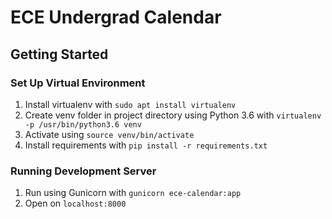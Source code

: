 # ECE Undergrad Calendar
## Getting Started
### Set Up Virtual Environment
1. Install virtualenv with `sudo apt install virtualenv`
2. Create venv folder in project directory using Python 3.6 with `virtualenv -p /usr/bin/python3.6 venv`
3. Activate using `source venv/bin/activate`
4. Install requirements with `pip install -r requirements.txt`

### Running Development Server
1. Run using Gunicorn with `gunicorn ece-calendar:app`
2. Open on `localhost:8000`
